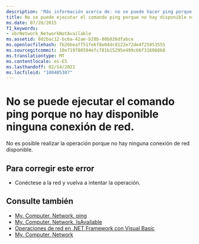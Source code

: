 ```yaml
---
description: 'Más información acerca de: no se puede hacer ping porque no hay disponible una conexión de red'
title: No se puede ejecutar el comando ping porque no hay disponible ninguna conexión de red.
ms.date: 07/20/2015
f1_keywords:
- vbrNetwork_NetworkNotAvailable
ms.assetid: 8d2bac12-bc6a-42ae-b28b-80b026dfabce
ms.openlocfilehash: fb26beaff51fe6f8e04dc8122e72de4f25953555
ms.sourcegitcommit: 10e719780594efc781b15295e499c66f316068b8
ms.translationtype: MT
ms.contentlocale: es-ES
ms.lasthandoff: 02/14/2021
ms.locfileid: "100485307"
---
```

# <a name="unable-to-ping-because-a-network-connection-is-not-available"></a>No se puede ejecutar el comando ping porque no hay disponible ninguna conexión de red.

No es posible realizar la operación porque no hay ninguna conexión de red disponible.  
  
## <a name="to-correct-this-error"></a>Para corregir este error  
  
- Conéctese a la red y vuelva a intentar la operación.  
  
## <a name="see-also"></a>Consulte también

- [My. Computer. Network. ping](xref:Microsoft.VisualBasic.Devices.Network.Ping%2A)
- [My. Computer. Network. IsAvailable](xref:Microsoft.VisualBasic.Devices.Network.IsAvailable)
- [Operaciones de red en .NET Framework con Visual Basic](/previous-versions/visualstudio/visual-studio-2010/ms172756(v=vs.100))
- [My. Computer. Network](xref:Microsoft.VisualBasic.Devices.Network)
